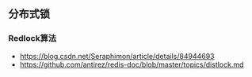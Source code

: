 ## 分布式锁
### Redlock算法
- https://blog.csdn.net/Seraphimon/article/details/84944693
- https://github.com/antirez/redis-doc/blob/master/topics/distlock.md